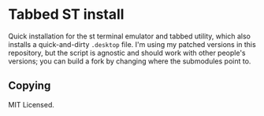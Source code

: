 # Tabbed ST install

Quick installation for the st terminal emulator and tabbed utility, which also
installs a quick-and-dirty `.desktop` file. I'm using my patched versions in
this repository, but the script is agnostic and should work with other people's
versions; you can build a fork by changing where the submodules point to.

## Copying

MIT Licensed.
